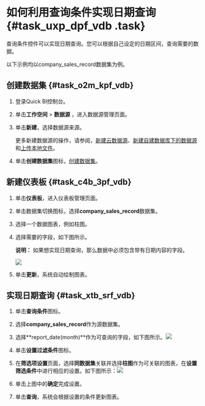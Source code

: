 # 如何利用查询条件实现日期查询 {#task_uxp_dpf_vdb .task}

查询条件控件可以实现日期查询。您可以根据自己设定的日期区间，查询需要的数据。

以下示例均以company\_sales\_record数据集为例。

## 创建数据集 {#task_o2m_kpf_vdb}

1.  登录Quick BI控制台。 
2.  单击**工作空间** \> **数据源** ，进入数据源管理页面。 
3.  单击**新建**，选择数据源来源。 

    更多新建数据源的操作，请参阅，[新建云数据源](../../../../cn.zh-CN/快速入门/数据建模/管理数据源/新建云数据源.md#)、[新建自建数据库下的数据源](../../../../cn.zh-CN/快速入门/数据建模/管理数据源/新建自建数据库下的数据源.md#)和[上传本地文件](../../../../cn.zh-CN/快速入门/数据建模/管理数据源/上传本地文件.md#)。

4.  单击**创建数据集**图标，[创建数据集](../../../../cn.zh-CN/快速入门/数据建模/管理数据集/创建数据集.md#)。 

## 新建仪表板 {#task_c4b_3pf_vdb}

1.  单击**仪表板**，进入仪表板管理页面。 
2.  单击数据集切换图标，选择**company\_sales\_record**数据集。 
3.  选择一个数据图表，例如柱图。 
4.  选择需要的字段，如下图所示。 

    **说明：** 如果想实现日期查询，那么数据中必须包含带有日期内容的字段。

    ![](http://static-aliyun-doc.oss-cn-hangzhou.aliyuncs.com/assets/img/9189/15363190201887_zh-CN.png)

5.  单击**更新**，系统自动绘制图表。 

## 实现日期查询 {#task_xtb_srf_vdb}

1.  单击**查询条件**图标。 
2.  选择**company\_sales\_record**作为源数据集。 
3.   选择**report\_date\(month\)**作为可查询的字段，如下图所示。![](http://static-aliyun-doc.oss-cn-hangzhou.aliyuncs.com/assets/img/9189/153631902011465_zh-CN.png)

 
4.   单击**设置过滤条件**图标。 
5.   在**筛选项设置**页面，选择**同数据集**关联并选择**柱图**作为可关联的图表，在**设置筛选条件**中进行相应的设置。如下图所示：![](http://static-aliyun-doc.oss-cn-hangzhou.aliyuncs.com/assets/img/9189/153631902011466_zh-CN.png)

 
6.  单击上图中的**确定**完成设置。 
7.  单击**查询**，系统会根据设置的条件更新图表。 

